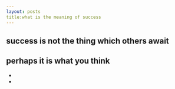 ```yaml
---
layout: posts
title:what is the meaning of success
---
```

## success is not the thing which others await
perhaps it is what you think
-
-
-
#

